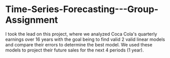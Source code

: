# Time-Series-Forecasting---Group-Assignment

I took the lead on this project, where we analyzed Coca Cola's quarterly earnings over 16 years with the goal being to find valid 2 valid linear models and compare their errors to determine the best model.
We used these models to project their future sales for the next 4 periods (1 year).
